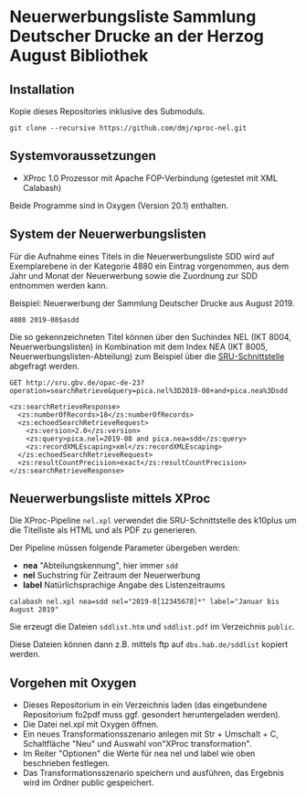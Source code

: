 Neuerwerbungsliste Sammlung Deutscher Drucke an der Herzog August Bibliothek
=

Installation
--

Kopie dieses Repositories inklusive des Submoduls.

```
git clone --recursive https://github.com/dmj/xproc-nel.git
```

Systemvoraussetzungen
--

- XProc 1.0 Prozessor mit Apache FOP-Verbindung (getestet mit XML Calabash)

Beide Programme sind in Oxygen (Version 20.1) enthalten.

System der Neuerwerbungslisten
--

Für die Aufnahme eines Titels in die Neuerwerbungsliste SDD wird auf
Exemplarebene in der Kategorie 4880 ein Eintrag vorgenommen, aus dem
Jahr und Monat der Neuerwerbung sowie die Zuordnung zur SDD entnommen
werden kann.

Beispiel: Neuerwerbung der Sammlung Deutscher Drucke aus August 2019.

```
4880 2019-08$asdd 
```

Die so gekennzeichneten Titel können über den Suchindex NEL (IKT 8004,
Neuerwerbungslisten) in Kombination mit dem Index NEA (IKT 8005,
Neuerwerbungslisten-Abteilung) zum Beispiel über die
[SRU-Schnittstelle](http://sru.gbv.de/opac-de-23) abgefragt werden.

```
GET http://sru.gbv.de/opac-de-23?operation=searchRetrieve&query=pica.nel%3D2019-08+and+pica.nea%3Dsdd

<zs:searchRetrieveResponse>
  <zs:numberOfRecords>18</zs:numberOfRecords>
  <zs:echoedSearchRetrieveRequest>
    <zs:version>2.0</zs:version>
    <zs:query>pica.nel=2019-08 and pica.nea=sdd</zs:query>
    <zs:recordXMLEscaping>xml</zs:recordXMLEscaping>
  </zs:echoedSearchRetrieveRequest>
  <zs:resultCountPrecision>exact</zs:resultCountPrecision>
</zs:searchRetrieveResponse>

```

Neuerwerbungsliste mittels XProc
--

Die XProc-Pipeline ```nel.xpl``` verwendet die SRU-Schnittstelle des
k10plus um die Titelliste als HTML und als PDF zu generieren.

Der Pipeline müssen folgende Parameter übergeben werden:

- **nea** "Abteilungskennung", hier immer ```sdd```
- **nel** Suchstring für Zeitraum der Neuerwerbung
- **label** Natürlichsprachige Angabe des Listenzeitraums

```
calabash nel.xpl nea=sdd nel="2019-0[12345678]*" label="Januar bis August 2019"
```

Sie erzeugt die Dateien ```sddlist.htm``` und ```sddlist.pdf``` im
Verzeichnis ```public```.

Diese Dateien können dann z.B. mittels ftp auf
```dbs.hab.de/sddlist``` kopiert werden.

Vorgehen mit Oxygen
---

- Dieses Repositorium in ein Verzeichnis laden (das eingebundene Repositorium fo2pdf muss ggf. gesondert heruntergeladen werden).
- Die Datei nel.xpl mit Oxygen öffnen. 
- Ein neues Transformationsszenario anlegen mit Str + Umschalt + C, Schaltfläche "Neu" und Auswahl von"XProc transformation".
- Im Reiter "Optionen" die Werte für nea nel und label wie oben beschrieben festlegen.
- Das Transformationsszenario speichern und ausführen, das Ergebnis wird im Ordner public gespeichert.

